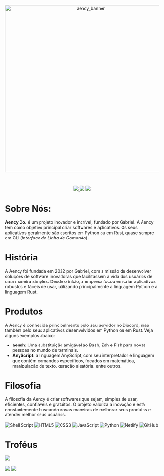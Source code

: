 <div align="center">
	<br>
	<p>
		<a href="https://github.com/aencyco/aencyapp/"><img src="https://aencyold.netlify.app/cdn/img/aency_banner_rc.png" width="546" alt="aency_banner" /></a>
	</p>
	<br>
	<p>
		<a href="https://discord.gg/bWkuS6xkk3"><img src="https://img.shields.io/badge/Discord-%237289DA.svg?logo=discord&logoColor=white">
		<a href="https://reddit.com/r/aency/"><img src="https://img.shields.io/badge/Reddit-%23FF4500.svg?logo=Reddit&logoColor=white"></a>
		<a href="https://https://www.youtube.com/@aency/"><img src="https://img.shields.io/badge/YouTube-%23FF0000.svg?logo=YouTube&logoColor=white"></a>
	</p>
</div>

# Sobre Nós:
**Aency Co.** é um projeto inovador e incrível, fundado por Gabriel. A Aency tem como objetivo principal criar softwares e aplicativos. Os seus aplicativos geralmente são escritos em Python ou em Rust, quase sempre em CLI (*Interface de Linha de Comando*).

# História
A Aency foi fundada em 2022 por Gabriel, com a missão de desenvolver soluções de software inovadoras que facilitassem a vida dos usuários de uma maneira simples. Desde o início, a empresa focou em criar aplicativos robustos e fáceis de usar, utilizando principalmente a linguagem Python e a linguagem Rust.

# Produtos
A Aency é conhecida principalmente pelo seu servidor no Discord, mas também pelo seus aplicativos desenvolvidos em Python ou em Rust. Veja alguns exemplos abaixo:
* **aensh**: Uma substituição amigável ao Bash, Zsh e Fish para novas pessoas no mundo de terminais.
* **AnyScript**: a linguagem AnyScript, com seu interpretador e linguagem que contém comandos específicos, focados em matemática, manipulação de texto, geração aleatória, entre outros.

# Filosofia
A filosofia da Aency é criar softwares que sejam, simples de usar, eficientes, confiáveis e gratuitos. O projeto valoriza a inovação e está constantemente buscando novas maneiras de melhorar seus produtos e atender melhor seus usuários. <br><br>
![Shell Script](https://img.shields.io/badge/shell_script-%23121011.svg?style=plastic&logo=gnu-bash&logoColor=white) ![HTML5](https://img.shields.io/badge/html5-%23E34F26.svg?style=plastic&logo=html5&logoColor=white) ![CSS3](https://img.shields.io/badge/css3-%231572B6.svg?style=plastic&logo=css3&logoColor=white) ![JavaScript](https://img.shields.io/badge/javascript-%23323330.svg?style=plastic&logo=javascript&logoColor=%23F7DF1E) ![Python](https://img.shields.io/badge/python-3670A0?style=plastic&logo=python&logoColor=ffdd54) ![Netlify](https://img.shields.io/badge/netlify-%23000000.svg?style=plastic&logo=netlify&logoColor=#00C7B7) ![GitHub](https://img.shields.io/badge/github-%23121011.svg?style=plastic&logo=github&logoColor=white)

# Troféus
![](https://github-profile-trophy.vercel.app/?username=aencyco&theme=radical&no-frame=true&no-bg=true&margin-w=4)
<br><br>
![](https://github-readme-stats.vercel.app/api?username=aencyco&theme=dark&hide_border=false&include_all_commits=true&count_private=true) ![](https://github-readme-streak-stats.herokuapp.com/?user=aencyco&theme=dark&hide_border=false)<br/>

<!--
<img src="https://myreadme.vercel.app/api/embed/aencyco?panels=userstatistics,toprepositories,toplanguages,commitgraph" alt="reimaginedreadme" /><br>
-->

<!--
  Ver depois
  https://github.com/madushadhanushka/github-readme
-->
